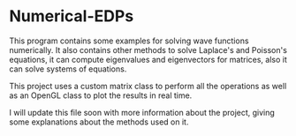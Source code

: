 # Numerical-EDPs
This program contains some examples for solving wave functions numerically.
It also contains other methods to solve Laplace's and Poisson's equations, it can compute eigenvalues and eigenvectors for matrices, also it can solve systems of equations.

This project uses a custom matrix class to perform all the operations as well as an OpenGL class to plot the results in real time.

I will update this file soon with more information about the project, giving some explanations about the methods used on it.
